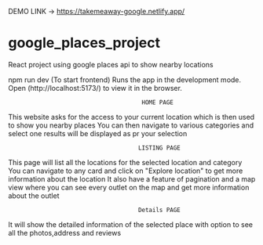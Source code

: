 DEMO LINK -> https://takemeaway-google.netlify.app/

# google_places_project
 React project using google places api to show nearby locations

npm run dev (To start frontend)
Runs the app in the development mode.
Open (http://localhost:5173/) to view it in the browser.

                                          HOME PAGE
This website asks for the access to your current location which is then used to show you nearby places
You can then navigate to various categories and select one
results will be displayed as pr your selection

                                         LISTING PAGE
This page will list all the locations for the selected location and category
You can navigate to any card and click on "Explore location" to get more information about the location
It also have a feature of pagination and a map view where you can see every outlet on the map and get more information about the outlet

                                         Details PAGE
It will show the detailed information of the selected place with option to see all the photos,address and reviews

